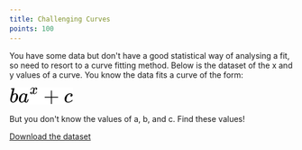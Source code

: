 ```yaml
---
title: Challenging Curves
points: 100
---
```

You have some data but don't have a good statistical way of analysing a fit, so need to resort to a curve fitting method. Below is the dataset of the x and y values of a curve. You know the data fits a curve of the form:

![Curve Equation](https://raw.githubusercontent.com/stmball/dimen-ctf/main/question_generation/curve_equation.svg)

But you don't know the values of a, b, and c. Find these values!

[Download the dataset](https://raw.githubusercontent.com/stmball/dimen-ctf/main/question_generation/challenging_curves.csv)

